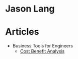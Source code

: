 # Jason Lang  

# Articles  
* Business Tools for Engineers  
    * [Cost Benefit Analysis](./Business-Tools-for-Engineers/Cost-Benefit-Analysis)   